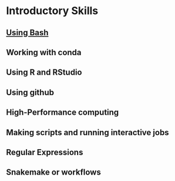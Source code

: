 # Introductory Skills
## [Using Bash](https://github.com/mlbendall/telescope_tutorial/wiki/Unix-Bootcamp)
## Working with conda
## Using R and RStudio
## Using github
## High-Performance computing
## Making scripts and running interactive jobs
## Regular Expressions
## Snakemake or workflows
